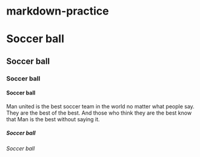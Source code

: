 # markdown-practice
# Soccer ball 
## Soccer ball
### Soccer ball
#### Soccer ball
Man united is the best soccer team in the world no matter what people say. They are the best of the best. And those who think they are the best know that Man is the best without saying it.
##### Soccer ball
###### Soccer ball
